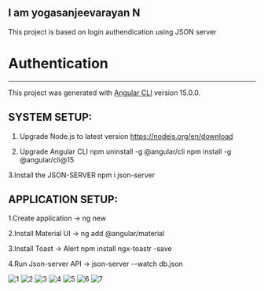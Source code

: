 I am yogasanjeevarayan N
--------------------------
This project is based on login authendication using JSON server

# Authentication
-----------------
This project was generated  with [Angular CLI](https://github.com/angular/angular-cli) version 15.0.0.

SYSTEM SETUP:
-------------

1. Upgrade Node.js to latest version
https://nodejs.org/en/download

2. Upgrade Angular CLI
npm uninstall -g @angular/cli
npm install -g @angular/cli@15

3.Install the JSON-SERVER
npm i json-server

APPLICATION SETUP:
------------------
1.Create application -> ng new <Applicationname>

2.Install Material UI -> ng add @angular/material

3.Install Toast -> Alert npm install ngx-toastr -save

4.Run Json-server API -> json-server --watch db.json



![1](https://user-images.githubusercontent.com/106137360/221138140-da764c81-7bed-4266-81bf-1d9c2fd4696c.png)
![2](https://user-images.githubusercontent.com/106137360/221138275-bca65da7-4bfc-4a4e-a03a-20b71680c53a.png)
![3](https://user-images.githubusercontent.com/106137360/221138277-49b14f80-8654-4860-9118-65592a7b3bc4.png)
![4](https://user-images.githubusercontent.com/106137360/221138291-53821239-8ef0-4da2-a442-d7a883600e9d.png)
![5](https://user-images.githubusercontent.com/106137360/221138493-96a3437e-3923-4203-b6d8-665a5c35cfbc.png)
![6](https://user-images.githubusercontent.com/106137360/221138494-092d2034-cac4-4adb-b539-feb5a615cacd.png)
![7](https://user-images.githubusercontent.com/106137360/221138512-b7515269-d00c-4168-8911-051bcedf3fe2.png)

